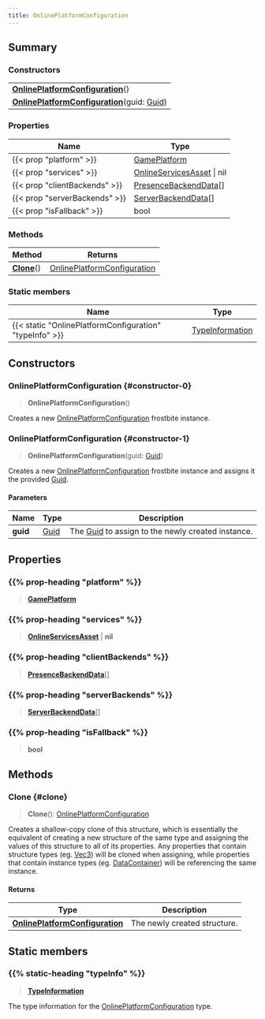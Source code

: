 ```yaml
---
title: OnlinePlatformConfiguration
---
```


## Summary

### Constructors

|  |
| --- |
| **[OnlinePlatformConfiguration](#constructor-0)**() |
| **[OnlinePlatformConfiguration](#constructor-1)**(guid: [Guid](/vext/ref/shared/type/guid)) |

### Properties

| Name | Type |
| ---- | ---- |
| {{< prop "platform" >}} | [GamePlatform](/vext/ref/fb/gameplatform) |
| {{< prop "services" >}} | [OnlineServicesAsset](/vext/ref/fb/onlineservicesasset) \| nil |
| {{< prop "clientBackends" >}} | [PresenceBackendData](/vext/ref/fb/presencebackenddata)[] |
| {{< prop "serverBackends" >}} | [ServerBackendData](/vext/ref/fb/serverbackenddata)[] |
| {{< prop "isFallback" >}} | bool |

### Methods

| Method | Returns |
| ------ | ------- |
| **[Clone](#clone)**() | [OnlinePlatformConfiguration](/vext/ref/fb/onlineplatformconfiguration) |

### Static members

| Name | Type |
| ---- | ---- |
| {{< static "OnlinePlatformConfiguration" "typeInfo" >}} | [TypeInformation](/vext/ref/shared/type/typeinformation) |

## Constructors

### OnlinePlatformConfiguration {#constructor-0}

> **OnlinePlatformConfiguration**()

Creates a new [OnlinePlatformConfiguration](/vext/ref/fb/onlineplatformconfiguration) frostbite instance.

### OnlinePlatformConfiguration {#constructor-1}

> **OnlinePlatformConfiguration**(guid: [Guid](/vext/ref/shared/type/guid))

Creates a new [OnlinePlatformConfiguration](/vext/ref/fb/onlineplatformconfiguration) frostbite instance and assigns it the provided [Guid](/vext/ref/shared/type/guid).

#### Parameters

| Name | Type | Description |
| ---- | ---- | ----------- |
| **guid** | [Guid](/vext/ref/shared/type/guid) | The [Guid](/vext/ref/shared/type/guid) to assign to the newly created instance. |

## Properties

### {{% prop-heading "platform" %}}

> **[GamePlatform](/vext/ref/fb/gameplatform)**

### {{% prop-heading "services" %}}

> **[OnlineServicesAsset](/vext/ref/fb/onlineservicesasset)** \| **nil**

### {{% prop-heading "clientBackends" %}}

> **[PresenceBackendData](/vext/ref/fb/presencebackenddata)**[]

### {{% prop-heading "serverBackends" %}}

> **[ServerBackendData](/vext/ref/fb/serverbackenddata)**[]

### {{% prop-heading "isFallback" %}}

> **bool**

## Methods

### Clone {#clone}

> **Clone**(): [OnlinePlatformConfiguration](/vext/ref/fb/onlineplatformconfiguration)

Creates a shallow-copy clone of this structure, which is essentially the equivalent of creating a new structure of the same type and assigning the values of this structure to all of its properties. Any properties that contain structure types (eg. [Vec3](/vext/ref/shared/type/vec3)) will be cloned when assigning, while properties that contain instance types (eg. [DataContainer](/vext/ref/shared/type/datacontainer)) will be referencing the same instance.

#### Returns

| Type | Description |
| ---- | ----------- |
| **[OnlinePlatformConfiguration](/vext/ref/fb/onlineplatformconfiguration)** | The newly created structure. |

## Static members

### {{% static-heading "typeInfo" %}}

> **[TypeInformation](/vext/ref/shared/type/typeinformation)**

The type information for the [OnlinePlatformConfiguration](/vext/ref/fb/onlineplatformconfiguration) type.

